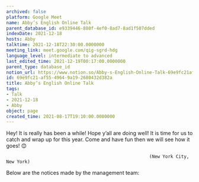 ```yaml
---
archived: false
platform: Google Meet
name: Abby’s English Online Talk
parent_database_id: e9339446-880f-4ef0-8ad7-8ad1f507dded
indexDate: 2021-12-18
hosts: Abby
talktime: 2021-12-18T22:30:00.0000000
meeting_link: meet.google.com/qig-sgrd-hdg
language_level: intermediate to advanced
last_edited_time: 2021-12-19T00:17:00.0000000
parent_type: database_id
notion_url: https://www.notion.so/Abby-s-English-Online-Talk-69e9fc21af5549649a192680432d382a
id: 69e9fc21-af55-4964-9a19-2680432d382a
title: Abby’s English Online Talk
tags:
- Talk
- 2021-12-18
- Abby
object: page
created_time: 2021-08-17T19:10:00.0000000
---
```


Hey! It is really has been a while! Hope y’all are doing well! It is time for us to catch and wrap up for this year. Come and have fun then we will see how it goes! 😊



                                                          (New York City, New York)



Below are the notices made by the management team:



